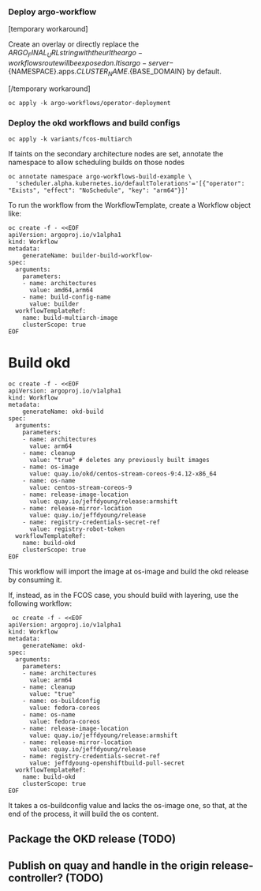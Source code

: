 ### Deploy argo-workflow

[temporary workaround]

Create an overlay or directly replace the ${ARGO_FINAL_URL} string with the url the argo-workflows route will be exposed on.
It is argo-server-${NAMESPACE}.apps.${CLUSTER_NAME}.${BASE_DOMAIN} by default.

[/temporary workaround]

```shell
oc apply -k argo-workflows/operator-deployment
```

### Deploy the okd workflows and build configs

```shell
oc apply -k variants/fcos-multiarch
```
If taints on the secondary architecture nodes are set, annotate the namespace to allow scheduling builds on those nodes

```shell
oc annotate namespace argo-workflows-build-example \
  'scheduler.alpha.kubernetes.io/defaultTolerations'='[{"operator": "Exists", "effect": "NoSchedule", "key": "arm64"}]'
```

To run the workflow from the WorkflowTemplate, create a Workflow object like:

```shell
oc create -f - <<EOF
apiVersion: argoproj.io/v1alpha1
kind: Workflow
metadata:
    generateName: builder-build-workflow-
spec:
  arguments:
    parameters:
    - name: architectures
      value: amd64,arm64
    - name: build-config-name
      value: builder
  workflowTemplateRef:
    name: build-multiarch-image
    clusterScope: true
EOF
```

# Build okd 

```shell
oc create -f - <<EOF
apiVersion: argoproj.io/v1alpha1
kind: Workflow
metadata:
    generateName: okd-build
spec:
  arguments:
    parameters:
    - name: architectures
      value: arm64
    - name: cleanup
      value: "true" # deletes any previously built images
    - name: os-image
      value: quay.io/okd/centos-stream-coreos-9:4.12-x86_64
    - name: os-name
      value: centos-stream-coreos-9
    - name: release-image-location 
      value: quay.io/jeffdyoung/release:armshift
    - name: release-mirror-location
      value: quay.io/jeffdyoung/release
    - name: registry-credentials-secret-ref
      value: registry-robot-token
  workflowTemplateRef:
    name: build-okd
    clusterScope: true
EOF

```

This workflow will import the image at os-image and build the okd release by consuming it.

If, instead, as in the FCOS case, you should build with layering, use the following workflow:

```shell
 oc create -f - <<EOF
apiVersion: argoproj.io/v1alpha1
kind: Workflow
metadata:
    generateName: okd-
spec:
  arguments:
    parameters:
    - name: architectures
      value: arm64
    - name: cleanup
      value: "true"
    - name: os-buildconfig
      value: fedora-coreos
    - name: os-name
      value: fedora-coreos
    - name: release-image-location 
      value: quay.io/jeffdyoung/release:armshift
    - name: release-mirror-location
      value: quay.io/jeffdyoung/release
    - name: registry-credentials-secret-ref
      value: jeffdyoung-openshiftbuild-pull-secret
  workflowTemplateRef:
    name: build-okd
    clusterScope: true
EOF

```

It takes a os-buildconfig value and lacks the os-image one, so that, at the end of the process, it will build the
os content.

## Package the OKD release (TODO)

## Publish on quay and handle in the origin release-controller? (TODO)

